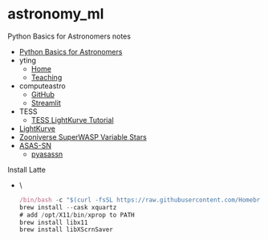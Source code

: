 # astronomy_ml

Python Basics for Astronomers notes

* [Python Basics for Astronomers](https://www.youtube.com/watch?v=gPfvo2VNs54)
* yting
  * [Home](https://www.mso.anu.edu.au/\~yting/)
  * [Teaching](https://www.mso.anu.edu.au/\~yting/Teaching/)
* computeastro
  * [GitHub](https://github.com/tingyuansen/computeastro/blob/main/streamlit_app.py)
  * [Streamlit](https://computeastro.streamlit.app/?utm_medium=oembed)
* TESS
  * [TESS LightKurve Tutorial](https://heasarc.gsfc.nasa.gov/docs/tess/data-analysis-tools.html#lightkurve)
* [LightKurve](https://github.com/lightkurve/lightkurve)
* [Zooniverse SuperWASP Variable Stars](https://www.zooniverse.org/projects/ajnorton/superwasp-variable-stars)
* [ASAS-SN](http://asas-sn.ifa.hawaii.edu/skypatrol/)
  * [pyasassn](http://asas-sn.ifa.hawaii.edu/documentation/index.html)

Install Latte

* \
  ```javascript
  /bin/bash -c "$(curl -fsSL https://raw.githubusercontent.com/Homebrew/install/HEAD/install.sh)"
  brew install --cask xquartz
  # add /opt/X11/bin/xprop to PATH
  brew install libx11
  brew install libXScrnSaver
  ```


